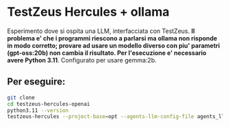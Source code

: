 # TestZeus Hercules + ollama
Esperimento dove si ospita una LLM, interfacciata con TestZeus. **Il problema e' che i programmi riescono a parlarsi ma ollama non risponde in modo corretto; provare ad usare un modello diverso con piu' parametri (gpt-oss:20b) non cambia il risultato. Per l'esecuzione e' necessario avere Python 3.11**. Configurato per usare gemma:2b.
## Per eseguire:
```bash
git clone
cd testzeus-hercules-openai
python3.11 --version
testzeus-hercules --project-base=opt --agents-llm-config-file agents_llm_config.json --agents-llm-config-file-ref-key ollama-gemma
```